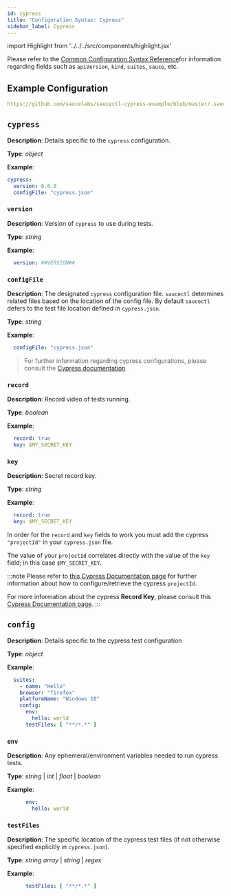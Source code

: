 ```yaml
---
id: cypress
title: "Configuration Syntax: Cypress"
sidebar_label: Cypress
---
```


import Highlight from '../../../src/components/highlight.jsx'

Please refer to the [Common Configuration Syntax Reference](/testrunner-toolkit/configuration/common-syntax)for information regarding fields such as `apiVersion`, `kind`, `suites`, `sauce`, etc.

## Example Configuration

```yaml reference
https://github.com/saucelabs/saucectl-cypress-example/blob/master/.sauce/config.yml
```

## `cypress`

__Description__: Details specific to the `cypress` configuration.

__Type__: *object*

__Example__:
```yaml
cypress:
  version: 6.6.0
  configFile: "cypress.json"
```

### `version`

__Description__: Version of `cypress` to use during tests.

__Type__: *string*

__Example__:
```yaml
  version: ##VERSION##
```

### `configFile`

__Description__: The designated `cypress` configuration file. `saucectl` determines related files based on the location of the config file. By default `saucectl` defers to the test file location defined in `cypress.json`.

__Type__: *string*

__Example__:
```yaml
  configFile: "cypress.json"
```

> For further information regarding cypress configurations, please consult the [Cypress documentation](https://docs.cypress.io/guides/references/configuration.html#Options).

### `record`

__Description__: Record video of tests running.

__Type__: *boolean*

__Example__:
```yaml
  record: true
  key: $MY_SECRET_KEY
```

### `key`

__Description__: Secret record key.

__Type__: *string*

__Example__:
```yaml
  record: true
  key: $MY_SECRET_KEY
```

In order for the `record` and `key` fields to work you must add the cypress `"projectId"` in your `cypress.json` file.

The value of your `projectId` correlates directly with the value of the `key` field; in this case `$MY_SECRET_KEY`.

:::note
Please refer to [this Cypress Documentation page](https://docs.cypress.io/guides/dashboard/projects.html#Project-ID) for further information about how to configure/retrieve the cypress `projectId`.

For more information about the cypress __Record Key__, please consult this [Cypress Documentation page](https://docs.cypress.io/guides/guides/command-line.html#cypress-run-record-key-lt-record-key-gt).
:::


## `config`

__Description__: Details specific to the cypress test configuration

__Type__: *object*

__Example__:
```yaml {5}
  suites:
    - name: "Hello"
    browser: "firefox"
    platformName: "Windows 10"
    config:
      env:
        hello: world
      testFiles: [ "**/*.*" ]
```

### `env`

__Description__: Any ephemeral/environment variables needed to run cypress tests.

__Type__:  *string* | *int* | *float* | *boolean*

__Example__:

```yaml
      env:
        hello: world
```

### `testFiles`

__Description__: The specific location of the cypress test files (if not otherwise specified explicitly in `cypress.json`).

__Type__:  *string array* | *string* | *regex*

__Example__:

```yaml
      testFiles: [ "**/*.*" ]
```
